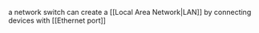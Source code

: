 a network switch can create a [[Local Area Network|LAN]] by connecting devices with [[Ethernet port]]
